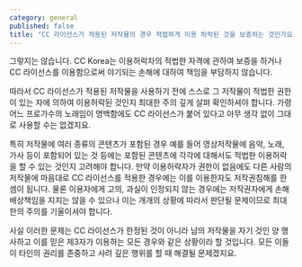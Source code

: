 ```yaml
---
category: general
published: false
title: "CC 라이선스가 적용된 저작물의 경우 적법하게 이용 허락된 것을 보증하는 것인가요?"
---
```


그렇지는 않습니다. CC Korea는 이용허락자의 적법한 자격에 관하여 보증을 하거나 CC 라이선스를 이용함으로써 야기되는 손해에 대하여 책임을 부담하지 않습니다. 

따라서 CC 라이선스가 적용된 저작물을 사용하기 전에 스스로 그 저작물이 적법한 권한이 있는 자에 의하여 이용허락된 것인지 최대한 주의 깊게 살펴 확인하셔야 합니다. 가령 어느 프로가수의 노래임이 명백함에도 CC 라이선스가 붙어 있다고 아무 생각 없이 그대로 사용할 수는 없겠지요. 

특히 저작물에 여러 종류의 콘텐츠가 포함된 경우 예를 들어 영상저작물에 음악, 노래, 가사 등이 포함되어 있는 것 등에는 포함된 콘텐츠에 각각에 대해서도 적법한 이용허락을 할 수 있는 것인지 고려해야 합니다. 만약 이용허락자가 권한이 없음에도 다른 사람의 저작물에 마음대로 CC 라이선스를 적용한 경우에는 이를 이용한자도 저작권침해를 한 셈이 됩니다. 물론 이용자에게 고의, 과실이 인정되지 않는 경우에는 저작권자에게 손해배상책임을 지지는 않을 수 있으나 이는 개개의 상황에 따라서 판단될 문제이므로 최대한의 주의를 기울이셔야 합니다.

사실 이러한 문제는 CC 라이선스가 한정된 것이 아니라 남의 저작물을 자기 것인 양 행사하고 이를 믿은 제3자가 이용하는 모든 경우와 같은 상황이라 할 것입니다. 모든 이들이 타인의 권리를 존중하고 사려 깊은 행위를 할 때 해결될 문제겠지요.
